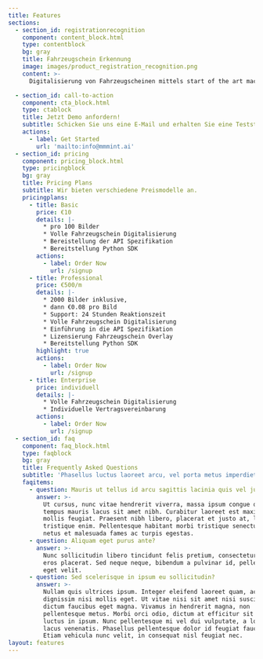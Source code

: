 ```yaml
---
title: Features
sections:
  - section_id: registrationrecognition
    component: content_block.html
    type: contentblock
    bg: gray
    title: Fahrzeugschein Erkennung
    image: images/product_registration_recognition.png
    content: >-
      Digitalisierung von Fahrzeugscheinen mittels start of the art machine learning object detection und optical character recognition (OCR). Zur automatisierten Anlage von Kunden und Versicherungsfällen.

  - section_id: call-to-action
    component: cta_block.html
    type: ctablock
    title: Jetzt Demo anfordern!
    subtitle: Schicken Sie uns eine E-Mail und erhalten Sie eine Teststellung zu unserer Fahrzeugschein Erkennung.
    actions:
      - label: Get Started
        url: 'mailto:info@mmmint.ai'
  - section_id: pricing
    component: pricing_block.html
    type: pricingblock
    bg: gray
    title: Pricing Plans
    subtitle: Wir bieten verschiedene Preismodelle an. 
    pricingplans:
      - title: Basic
        price: €10
        details: |-
          * pro 100 Bilder
          * Volle Fahrzeugschein Digitalisierung
          * Bereistellung der API Spezifikation
          * Bereitstellung Python SDK
        actions:
          - label: Order Now
            url: /signup
      - title: Professional
        price: €500/m
        details: |-
          * 2000 Bilder inklusive,
          * dann €0.08 pro Bild
          * Support: 24 Stunden Reaktionszeit
          * Volle Fahrzeugschein Digitalisierung
          * Einführung in die API Spezifikation
          * Lizensierung Fahrzeugschein Overlay
          * Bereitstellung Python SDK
        highlight: true
        actions:
          - label: Order Now
            url: /signup
      - title: Enterprise
        price: individuell
        details: |-
          * Volle Fahrzeugschein Digitalisierung
          * Individuelle Vertragsvereinbarung
        actions:
          - label: Order Now
            url: /signup
  - section_id: faq
    component: faq_block.html
    type: faqblock
    bg: gray
    title: Frequently Asked Questions
    subtitle: 'Phasellus luctus laoreet arcu, vel porta metus imperdiet sit amet.'
    faqitems:
      - question: Mauris ut tellus id arcu sagittis lacinia quis vel justo?
        answer: >-
          Ut cursus, nunc vitae hendrerit viverra, massa ipsum congue quam, sed
          tempus mauris lacus sit amet nibh. Curabitur laoreet est maximus
          mollis feugiat. Praesent nibh libero, placerat et justo at, luctus
          tristique enim. Pellentesque habitant morbi tristique senectus et
          netus et malesuada fames ac turpis egestas.
      - question: Aliquam eget purus ante?
        answer: >-
          Nunc sollicitudin libero tincidunt felis pretium, consectetur aliquam
          eros placerat. Sed neque neque, bibendum a pulvinar id, pellentesque
          eget velit. 
      - question: Sed scelerisque in ipsum eu sollicitudin?
        answer: >-
          Nullam quis ultrices ipsum. Integer eleifend laoreet quam, ac
          dignissim nisi mollis eget. Ut vitae nisi sit amet nisi suscipit
          dictum faucibus eget magna. Vivamus in hendrerit magna, non
          pellentesque metus. Morbi orci odio, dictum at efficitur sit amet,
          luctus in ipsum. Nunc pellentesque mi vel dui vulputate, a lobortis
          lacus venenatis. Phasellus pellentesque dolor id feugiat faucibus.
          Etiam vehicula nunc velit, in consequat nisl feugiat nec.
layout: features
---
```


